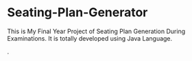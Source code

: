 # Seating-Plan-Generator

This is My Final Year Project of Seating Plan Generation During Examinations. It is totally developed using Java Language.




























































.






































